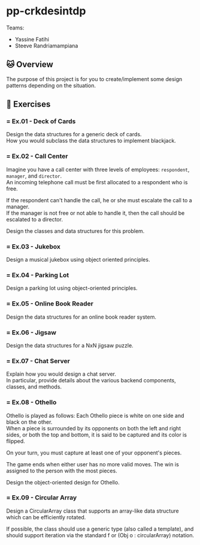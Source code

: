 # pp-crkdesintdp

Teams:
- Yassine Fatihi
- Steeve Randriamampiana

## <a name='overview'>🐱 Overview</a>

The purpose of this project is for you to create/implement some design patterns depending on the situation.

## <a name='exercises'>🐨 Exercises</a>

### = Ex.01 - Deck of Cards

Design the data structures for a generic deck of cards.<br />
How you would subclass the data structures to implement blackjack.


### = Ex.02 - Call Center

Imagine you have a call center with three levels of employees: `respondent`, `manager`,
and `director`.<br />
An incoming telephone call must be first allocated to a respondent who is free.

If the respondent can't handle the call, he or she must escalate the call to a manager.<br />
If the manager is not free or not able to handle it, then the call should be escalated to a director.

Design the classes and data structures for this problem.<br />

### = Ex.03 - Jukebox

Design a musical jukebox using object oriented principles. 

### = Ex.04 - Parking Lot

Design a parking lot using object-oriented principles. 

### = Ex.05 - Online Book Reader

Design the data structures for an online book reader system. 

### = Ex.06 - Jigsaw

Design the data structures for a NxN jigsaw puzzle.<br />

### = Ex.07 - Chat Server

Explain how you would design a chat server.<br />
In particular, provide details about the various backend components, classes, and methods.

### = Ex.08 - Othello

Othello is played as follows: Each Othello piece is white on one side and black on the other.<br />
When a piece is surrounded by its opponents on both the left and right sides, or both the top and
bottom, it is said to be captured and its color is flipped.

On your turn, you must capture at least one of your opponent's pieces. <br />

The game ends when either user has no more valid moves. The win is assigned to the person with the most pieces.

Design the object-oriented design for Othello.

### = Ex.09 - Circular Array

Design a CircularArray class that supports an array-like data structure which can be efficiently rotated.<br />

If possible, the class should use a generic type (also called a template), and should support iteration via the standard f or (Obj o : circularArray) notation.